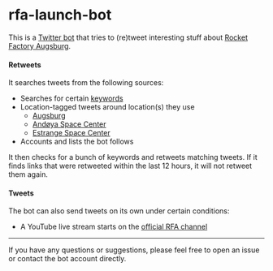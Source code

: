 # rfa-launch-bot
This is a [Twitter bot](https://twitter.com/wenlauncherbot) that tries to (re)tweet interesting stuff about [Rocket Factory Augsburg](https://www.rfa.space/).

#### Retweets
It searches tweets from the following sources:
* Searches for certain [keywords](collector/search_stream.go)
* Location-tagged tweets around location(s) they use
  * [Augsburg](http://bboxfinder.com/#48.241138,10.656738,48.553887,11.188202)
  * [Andøya Space Center](http://bboxfinder.com/#68.856583,14.864502,69.377411,16.677246)
  * [Estrange Space Center](http://bboxfinder.com/#67.798869,20.041809,68.983031,21.676025)
* Accounts and lists the bot follows

It then checks for a bunch of keywords and retweets matching tweets. If it finds links that were retweeted within the last 12 hours, it will not retweet them again.

#### Tweets
The bot can also send tweets on its own under certain conditions:
* A YouTube live stream starts on the [official RFA channel](https://www.youtube.com/channel/UC6PsS67tBgDr5w22ZZSgI9w)


-----

If you have any questions or suggestions, please feel free to open an issue or contact the bot account directly.
